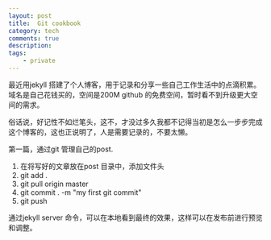 ```yaml
---
layout: post
title:  Git cookbook 
category: tech 
comments: true
description: 
tags:
    - private 
---
```



最近用jekyll 搭建了个人博客，用于记录和分享一些自己工作生活中的点滴积累。
域名是自己花钱买的，空间是200M github 的免费空间，暂时看不到升级更大空间的需求。

俗话说，好记性不如烂笔头，这不，才没过多久我都不记得当初是怎么一步步完成这个博客的，这也正说明了，人是需要记录的，不要太懒。

第一篇，通过git 管理自己的post.

1. 在将写好的文章放在post 目录中，添加文件头
2. git add .
3. git pull origin master 
4. git commit . -m "my first git commit"
5. git push

通过jekyll server 命令，可以在本地看到最终的效果，这样可以在发布前进行预览和调整。
